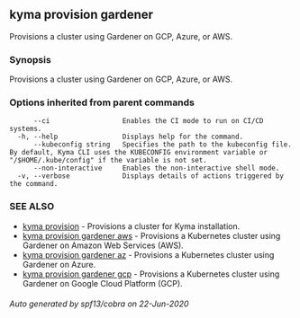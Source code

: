## kyma provision gardener

Provisions a cluster using Gardener on GCP, Azure, or AWS.

### Synopsis

Provisions a cluster using Gardener on GCP, Azure, or AWS.

### Options inherited from parent commands

```
      --ci                  Enables the CI mode to run on CI/CD systems.
  -h, --help                Displays help for the command.
      --kubeconfig string   Specifies the path to the kubeconfig file. By default, Kyma CLI uses the KUBECONFIG environment variable or "/$HOME/.kube/config" if the variable is not set.
      --non-interactive     Enables the non-interactive shell mode.
  -v, --verbose             Displays details of actions triggered by the command.
```

### SEE ALSO

* [kyma provision](kyma_provision.md)	 - Provisions a cluster for Kyma installation.
* [kyma provision gardener aws](kyma_provision_gardener_aws.md)	 - Provisions a Kubernetes cluster using Gardener on Amazon Web Services (AWS).
* [kyma provision gardener az](kyma_provision_gardener_az.md)	 - Provisions a Kubernetes cluster using Gardener on Azure.
* [kyma provision gardener gcp](kyma_provision_gardener_gcp.md)	 - Provisions a Kubernetes cluster using Gardener on Google Cloud Platform (GCP).

###### Auto generated by spf13/cobra on 22-Jun-2020
